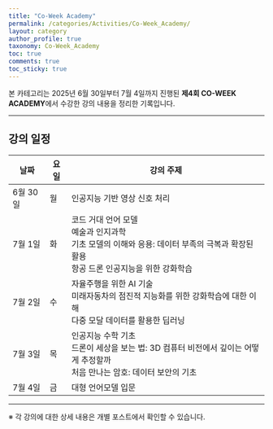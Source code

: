 ```yaml
---
title: "Co-Week Academy"
permalink: /categories/Activities/Co-Week_Academy/
layout: category
author_profile: true
taxonomy: Co-Week_Academy
toc: true
comments: true
toc_sticky: true
---
```


본 카테고리는 2025년 6월 30일부터 7월 4일까지 진행된 **제4회 CO-WEEK ACADEMY**에서 수강한 강의 내용을 정리한 기록입니다.

---

## 강의 일정

| 날짜       | 요일 | 강의 주제 |
|------------|------|------------|
| 6월 30일   | 월   | 인공지능 기반 영상 신호 처리 |
| 7월 1일    | 화   | 코드 거대 언어 모델<br>예술과 인지과학<br>기초 모델의 이해와 응용: 데이터 부족의 극복과 확장된 활용<br>항공 드론 인공지능을 위한 강화학습 |
| 7월 2일    | 수   | 자율주행을 위한 AI 기술<br>미래자동차의 점진적 지능화를 위한 강화학습에 대한 이해<br>다중 모달 데이터를 활용한 딥러닝 |
| 7월 3일    | 목   | 인공지능 수학 기초<br>드론이 세상을 보는 법: 3D 컴퓨터 비전에서 깊이는 어떻게 추정할까<br>처음 만나는 암호: 데이터 보안의 기초 |
| 7월 4일    | 금   | 대형 언어모델 입문 |.

---

※ 각 강의에 대한 상세 내용은 개별 포스트에서 확인할 수 있습니다.
